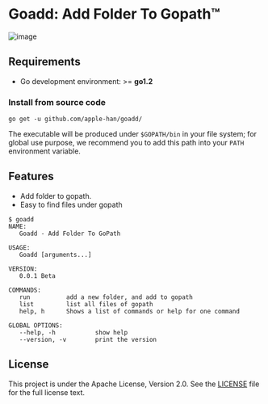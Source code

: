 Goadd: Add Folder To Gopath™
==========================
![image](https://farm5.staticflickr.com/4317/35198386374_1939af3de6_k_d.jpg)
## Requirements

- Go development environment: >= **go1.2**

### Install from source code

    go get -u github.com/apple-han/goadd/


The executable will be produced under `$GOPATH/bin` in your file system; for global use purpose, we recommend you to add this path into your `PATH` environment variable.

## Features

- Add folder to gopath.
- Easy to find files under gopath 
```
$ goadd
NAME:
   Goadd - Add Folder To GoPath

USAGE:
   Goadd [arguments...]

VERSION:
   0.0.1 Beta

COMMANDS:
   run          add a new folder, and add to gopath
   list         list all files of gopath
   help, h      Shows a list of commands or help for one command

GLOBAL OPTIONS:
   --help, -h           show help
   --version, -v        print the version
```
## License

This project is under the Apache License, Version 2.0. See the [LICENSE](LICENSE) file for the full license text.
